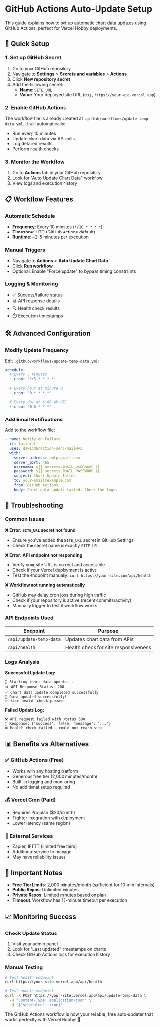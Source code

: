 # GitHub Actions Auto-Update Setup

This guide explains how to set up automatic chart data updates using GitHub Actions, perfect for Vercel Hobby deployments.

## 🚀 Quick Setup

### 1. Set up GitHub Secret

1. Go to your GitHub repository
2. Navigate to **Settings** > **Secrets and variables** > **Actions**
3. Click **New repository secret**
4. Add the following secret:
   - **Name**: `SITE_URL`
   - **Value**: Your deployed site URL (e.g., `https://your-app.vercel.app`)

### 2. Enable GitHub Actions

The workflow file is already created at `.github/workflows/update-temp-data.yml`. It will automatically:
- Run every 10 minutes
- Update chart data via API calls
- Log detailed results
- Perform health checks

### 3. Monitor the Workflow

1. Go to **Actions** tab in your GitHub repository
2. Look for "Auto Update Chart Data" workflow
3. View logs and execution history

## 📋 Workflow Features

### **Automatic Schedule**
- **Frequency**: Every 10 minutes (`*/10 * * * *`)
- **Timezone**: UTC (GitHub Actions default)
- **Runtime**: ~2-5 minutes per execution

### **Manual Triggers**
- Navigate to **Actions** > **Auto Update Chart Data**
- Click **Run workflow**
- Optional: Enable "Force update" to bypass timing constraints

### **Logging & Monitoring**
- ✅ Success/failure status
- 📊 API response details  
- 🔍 Health check results
- ⏱️ Execution timestamps

## 🛠️ Advanced Configuration

### Modify Update Frequency

Edit `.github/workflows/update-temp-data.yml`:

```yaml
schedule:
  # Every 5 minutes
  - cron: '*/5 * * * *'
  
  # Every hour at minute 0
  - cron: '0 * * * *'
  
  # Every day at 6:00 AM UTC
  - cron: '0 6 * * *'
```

### Add Email Notifications

Add to the workflow file:

```yaml
- name: Notify on Failure
  if: failure()
  uses: dawidd6/action-send-mail@v3
  with:
    server_address: smtp.gmail.com
    server_port: 465
    username: ${{ secrets.EMAIL_USERNAME }}
    password: ${{ secrets.EMAIL_PASSWORD }}
    subject: Chart Update Failed
    to: your-email@example.com
    from: GitHub Actions
    body: Chart data update failed. Check the logs.
```

## 🔧 Troubleshooting

### Common Issues

**❌ Error: `SITE_URL` secret not found**
- Ensure you've added the `SITE_URL` secret in GitHub Settings
- Check the secret name is exactly `SITE_URL`

**❌ Error: API endpoint not responding**
- Verify your site URL is correct and accessible
- Check if your Vercel deployment is active
- Test the endpoint manually: `curl https://your-site.com/api/health`

**❌ Workflow not running automatically**
- GitHub may delay cron jobs during high traffic
- Check if your repository is active (recent commits/activity)
- Manually trigger to test if workflow works

### API Endpoints Used

| Endpoint | Purpose |
|----------|---------|
| `/api/update-temp-data` | Updates chart data from APIs |
| `/api/health` | Health check for site responsiveness |

### Logs Analysis

**Successful Update Log:**
```
🚀 Starting chart data update...
📊 API Response Status: 200
✅ Chart data update completed successfully
🎉 Data updated successfully!
✅ Site health check passed
```

**Failed Update Log:**
```
❌ API request failed with status 500
📄 Response: {"success": false, "message": "..."}
❌ Health check failed - could not reach site
```

## 📊 Benefits vs Alternatives

### ✅ **GitHub Actions (Free)**
- Works with any hosting platform
- Generous free tier (2,000 minutes/month)
- Built-in logging and monitoring
- No additional setup required

### 💰 **Vercel Cron (Paid)**
- Requires Pro plan ($20/month)
- Tighter integration with deployment
- Lower latency (same region)

### 🔧 **External Services**
- Zapier, IFTTT (limited free tiers)
- Additional service to manage
- May have reliability issues

## 🚨 Important Notes

- **Free Tier Limits**: 2,000 minutes/month (sufficient for 10-min intervals)
- **Public Repos**: Unlimited minutes
- **Private Repos**: Limited minutes based on plan
- **Timeout**: Workflow has 15-minute timeout per execution

## 📈 Monitoring Success

### Check Update Status
1. Visit your admin panel
2. Look for "Last updated" timestamps on charts
3. Check GitHub Actions logs for execution history

### Manual Testing
```bash
# Test health endpoint
curl https://your-site.vercel.app/api/health

# Test update endpoint
curl -X POST https://your-site.vercel.app/api/update-temp-data \
  -H "Content-Type: application/json" \
  -d '{"scheduled": true}'
```

The GitHub Actions workflow is now your reliable, free auto-updater that works perfectly with Vercel Hobby! 🎉 